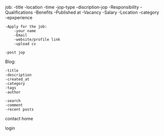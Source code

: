 job:
    -title
    -location  -time
    -jop-type
    -discription-jop
        -Responsibility
        -Qualifications
        -Benefits
    -Published at
    -Vacancy
    -Salary
    -Location
    -category
    -epxperience
    

    -Apply for the job:
        -your name
        -Email
        -website/profile link
        -upload cv

    -post jop

Blog:

    -title
    -description
    -created_at
    -category
    -tags
    -author

    -search
    -comment
    -recent posts

contact
home

login
